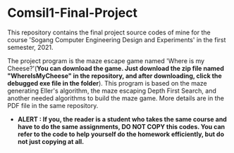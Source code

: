 # Comsil1-Final-Project

This repository contains the final project source codes of mine for the course 'Sogang Computer Engineering Design and Experiments' in the first semester, 2021.

The project program is the maze escape game named 'Where is my Cheese?'(**You can download the game. Just download the zip file named "WhereIsMyCheese" in the repository, and after downloading, click the debugged exe file in the folder**).
This program is based on the maze generating Eller's algorithm, the maze escaping Depth First Search, and another needed algorithms to build the maze game. More details are in the PDF file in the same repository.  

* **ALERT : If you, the reader is a student who takes the same course and have to do the same assignments, DO NOT COPY this codes. You can refer to the code to help yourself do the homework efficiently, but do not just copying at all.**
